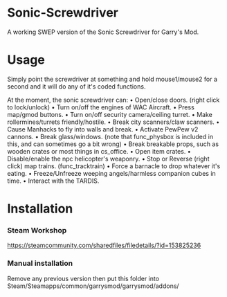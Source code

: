 Sonic-Screwdriver
=
A working SWEP version of the Sonic Screwdriver for Garry's Mod.

Usage
=

Simply point the screwdriver at something and hold mouse1/mouse2 for a second and it will do any of it's coded functions.

At the moment, the sonic screwdriver can:
• Open/close doors. (right click to lock/unlock)
• Turn on/off the engines of WAC Aircraft.
• Press map/gmod buttons.
• Turn on/off security camera/ceiling turret.
• Make rollermines/turrets friendly/hostile.
• Break city scanners/claw scanners.
• Cause Manhacks to fly into walls and break.
• Activate PewPew v2 cannons.
• Break glass/windows. (note that func_physbox is included in this, and can sometimes go a bit wrong)
• Break breakable props, such as wooden crates or most things in cs_office.
• Open item crates.
• Disable/enable the npc helicopter's weaponry.
• Stop or Reverse (right click) map trains. (func_tracktrain)
• Force a barnacle to drop whatever it's eating.
• Freeze/Unfreeze weeping angels/harmless companion cubes in time.
• Interact with the TARDIS.

Installation
=

### Steam Workshop
https://steamcommunity.com/sharedfiles/filedetails/?id=153825236

### Manual installation
Remove any previous version then put this folder into Steam/Steamapps/common/garrysmod/garrysmod/addons/
